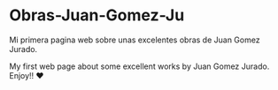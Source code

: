 # Obras-Juan-Gomez-Ju
Mi primera pagina web sobre unas excelentes obras de Juan Gomez Jurado.

My first web page about some excellent works by Juan Gomez Jurado.
Enjoy!! ❤️
